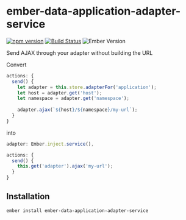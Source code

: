 # ember-data-application-adapter-service

[![npm version](https://badge.fury.io/js/ember-data-application-adapter-service.svg)](https://badge.fury.io/js/ember-data-application-adapter-service)
[![Build Status](https://travis-ci.org/kellyselden/ember-data-application-adapter-service.svg?branch=master)](https://travis-ci.org/kellyselden/ember-data-application-adapter-service)
![Ember Version](https://embadge.io/v1/badge.svg?start=1.13.0)

Send AJAX through your adapter without building the URL

Convert

```js
actions: {
  send() {
    let adapter = this.store.adapterFor('application');
    let host = adapter.get('host');
    let namespace = adapter.get('namespace');
    
    adapter.ajax(`${host}/${namespace}/my-url`);
  }
}
```

into

```js
adapter: Ember.inject.service(),

actions: {
  send() {
    this.get('adapter').ajax('my-url');
  }
}
```

## Installation

```sh
ember install ember-data-application-adapter-service
```
